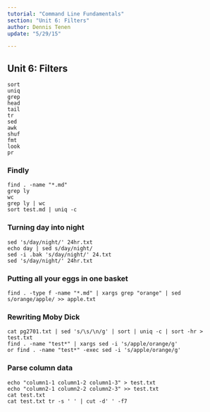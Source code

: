 ```yaml
---
tutorial: "Command Line Fundamentals"
section: "Unit 6: Filters"
author: Dennis Tenen
update: "5/29/15"

---
```


## Unit 6: Filters

```
sort
uniq
grep
head
tail
tr
sed
awk
shuf
fmt
look
pr
```

### Findly
```
find . -name "*.md"
grep ly
wc
grep ly | wc
sort test.md | uniq -c
```

### Turning day into night
```
sed 's/day/night/' 24hr.txt
echo day | sed s/day/night/
sed -i .bak 's/day/night/' 24.txt
sed 's/day/night/' 24hr.txt
```
### Putting all your eggs in one basket
```
find . -type f -name "*.md" | xargs grep "orange" | sed s/orange/apple/ >> apple.txt
```

### Rewriting Moby Dick
```
cat pg2701.txt | sed 's/\s/\n/g' | sort | uniq -c | sort -hr > test.txt
find . -name "test*" | xargs sed -i 's/apple/orange/g'
or find . -name "test*" -exec sed -i 's/apple/orange/g'
```

### Parse column data 

```
echo "column1-1 column1-2 column1-3" > test.txt
echo "column2-1 column2-2 column2-3" >> test.txt
cat test.txt
cat test.txt tr -s ' ' | cut -d' ' -f7
```
